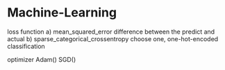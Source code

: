 # Machine-Learning
loss function
a) mean_squared_error
difference between the predict and actual
b) sparse_categorical_crossentropy
choose one, one-hot-encoded
classification

optimizer
Adam()
SGD()
